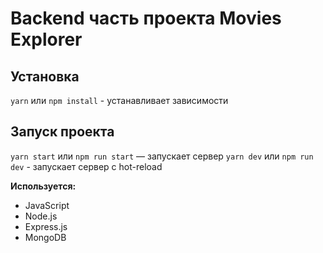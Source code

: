 # Backend часть проекта Movies Explorer

## Установка

`yarn` или `npm install` - устанавливает зависимости

## Запуск проекта

`yarn start` или `npm run start` — запускает сервер
`yarn dev` или `npm run dev` - запускает сервер с hot-reload


**Используется:**

* JavaScript
* Node.js
* Express.js
* MongoDB
